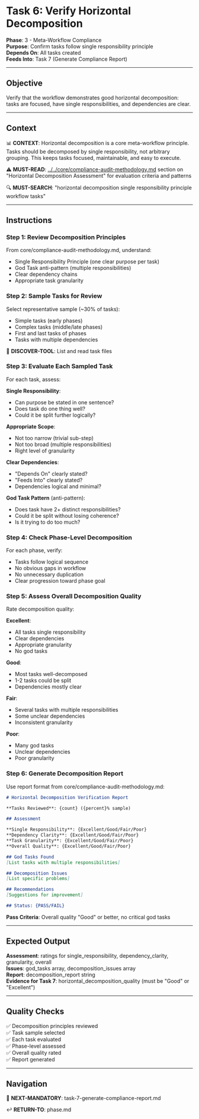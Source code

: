 # Task 6: Verify Horizontal Decomposition

**Phase**: 3 - Meta-Workflow Compliance  
**Purpose**: Confirm tasks follow single responsibility principle  
**Depends On**: All tasks created  
**Feeds Into**: Task 7 (Generate Compliance Report)

---

## Objective

Verify that the workflow demonstrates good horizontal decomposition: tasks are focused, have single responsibilities, and dependencies are clear.

---

## Context

📊 **CONTEXT**: Horizontal decomposition is a core meta-workflow principle. Tasks should be decomposed by single responsibility, not arbitrary grouping. This keeps tasks focused, maintainable, and easy to execute.

⚠️ **MUST-READ**: [../../core/compliance-audit-methodology.md](../../core/compliance-audit-methodology.md) section on "Horizontal Decomposition Assessment" for evaluation criteria and patterns

🔍 **MUST-SEARCH**: "horizontal decomposition single responsibility principle workflow tasks"

---

## Instructions

### Step 1: Review Decomposition Principles

From core/compliance-audit-methodology.md, understand:
- Single Responsibility Principle (one clear purpose per task)
- God Task anti-pattern (multiple responsibilities)
- Clear dependency chains
- Appropriate task granularity

### Step 2: Sample Tasks for Review

Select representative sample (~30% of tasks):
- Simple tasks (early phases)
- Complex tasks (middle/late phases)
- First and last tasks of phases
- Tasks with multiple dependencies

📖 **DISCOVER-TOOL**: List and read task files

### Step 3: Evaluate Each Sampled Task

For each task, assess:

**Single Responsibility**:
- Can purpose be stated in one sentence?
- Does task do one thing well?
- Could it be split further logically?

**Appropriate Scope**:
- Not too narrow (trivial sub-step)
- Not too broad (multiple responsibilities)
- Right level of granularity

**Clear Dependencies**:
- "Depends On" clearly stated?
- "Feeds Into" clearly stated?
- Dependencies logical and minimal?

**God Task Pattern** (anti-pattern):
- Does task have 2+ distinct responsibilities?
- Could it be split without losing coherence?
- Is it trying to do too much?

### Step 4: Check Phase-Level Decomposition

For each phase, verify:
- Tasks follow logical sequence
- No obvious gaps in workflow
- No unnecessary duplication
- Clear progression toward phase goal

### Step 5: Assess Overall Decomposition Quality

Rate decomposition quality:

**Excellent**: 
- All tasks single responsibility
- Clear dependencies
- Appropriate granularity
- No god tasks

**Good**:
- Most tasks well-decomposed
- 1-2 tasks could be split
- Dependencies mostly clear

**Fair**:
- Several tasks with multiple responsibilities
- Some unclear dependencies
- Inconsistent granularity

**Poor**:
- Many god tasks
- Unclear dependencies
- Poor granularity

### Step 6: Generate Decomposition Report

Use report format from core/compliance-audit-methodology.md:

```markdown
# Horizontal Decomposition Verification Report

**Tasks Reviewed**: {count} ({percent}% sample)

## Assessment

**Single Responsibility**: {Excellent/Good/Fair/Poor}
**Dependency Clarity**: {Excellent/Good/Fair/Poor}
**Task Granularity**: {Excellent/Good/Fair/Poor}
**Overall Quality**: {Excellent/Good/Fair/Poor}

## God Tasks Found
[List tasks with multiple responsibilities]

## Decomposition Issues
[List specific problems]

## Recommendations
[Suggestions for improvement]

## Status: {PASS/FAIL}
```

**Pass Criteria**: Overall quality "Good" or better, no critical god tasks

---

## Expected Output

**Assessment**: ratings for single_responsibility, dependency_clarity, granularity, overall  
**Issues**: god_tasks array, decomposition_issues array  
**Report**: decomposition_report string  
**Evidence for Task 7**: horizontal_decomposition_quality (must be "Good" or "Excellent")

---

## Quality Checks

✅ Decomposition principles reviewed  
✅ Task sample selected  
✅ Each task evaluated  
✅ Phase-level assessed  
✅ Overall quality rated  
✅ Report generated

---

## Navigation

🎯 **NEXT-MANDATORY**: task-7-generate-compliance-report.md

↩️ **RETURN-TO**: phase.md

